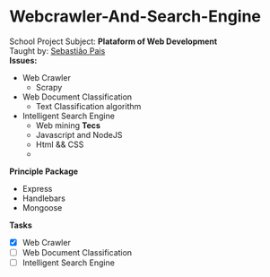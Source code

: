 # Webcrawler-And-Search-Engine

School Project
Subject: **Plataform of Web Development** <br>
Taught by: [Sebastião Pais](https://github.com/sebastiaopais/sebastiaopais.github.io) <br>
**Issues:**

- Web Crawler
  - Scrapy
- Web Document Classification
  - Text Classification algorithm
- Intelligent Search Engine
  - Web mining
**Tecs**
  - Javascript and NodeJS
  - Html && CSS
  - 

**Principle Package**

- Express
- Handlebars
- Mongoose

**Tasks**

- [X] Web Crawler
- [ ] Web Document Classification
- [ ] Intelligent Search Engine
